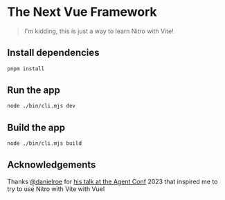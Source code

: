 # The Next Vue Framework

> I'm kidding, this is just a way to learn Nitro with Vite!

## Install dependencies

```bash
pnpm install
```

## Run the app

```bash
node ./bin/cli.mjs dev
```

## Build the app

```bash
node ./bin/cli.mjs build
```

## Acknowledgements

Thanks [@danielroe](https://github.com/danielroe) for [his talk at the Agent Conf](https://youtu.be/hdHLU0qHKhA) 2023 that inspired me to try to use Nitro with Vite with Vue!

